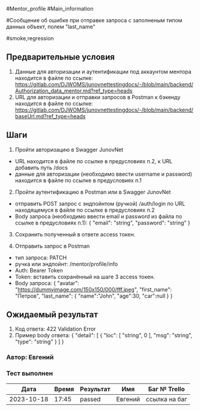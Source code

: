 #Mentor_profile #Main_information

#Сообщение об ошибке при отправке запроса с заполненым типом данных объект, полем "last_name"

#smoke,regression

## Предварительные условия
1. Данные для авторизации и аутентификации под аккаунтом ментора находится в файле по ссылке:
 https://gitlab.com/DJWOMS/junovnettestingdocs/-/blob/main/backend/Authorization_data_mentor.md?ref_type=heads
2. URL для авторизации и отправки запросов в Postman к бэкенду находится в файле по ссылке:
 https://gitlab.com/DJWOMS/junovnettestingdocs/-/blob/main/backend/baseUrl.md?ref_type=heads

## Шаги
1. Пройти авторизацию в Swagger JunovNet
- URL находится в файле по ссылке в предусловиях п.2, к URL добавить путь /docs
- данные для авторизации (необходимо ввести username и password) находится в файле по ссылке в предусловиях п.1 

2. Пройти аутентификацию в Postman или в Swagger JunovNet
- отправить POST запрос с эндпойнтом (ручкой) /auth/login по URL находящемуся в файле по ссылке в предусловиях п.2
- Body запроса (необходимо ввести email и password из файла по ссылке в предусловиях п.1): 
{
  "email": "string",
  "password": "string"
}

3. Сохранить полученный в ответе access токен.

4. Отправить запрос в Postman
- тип запроса: PATCH
- ручка или эндпойнт: /mentor/profile/info
- Auth: Bearer Token
- Token: вставить сохранённый на шаге 3 access токен.
- Body запроса:
{
  "avatar": "https://dummyimage.com/150x150/000/fff.jpeg",
  "first_name": "Петров",
  "last_name": { "name":"John", "age":30, "car":null }
}

## Ожидаемый результат
1. Код ответа: 422 Validation Error
2. Пример body ответа:
{
  "detail": [
    {
      "loc": [
        "string",
        0
      ],
      "msg": "string",
      "type": "string"
    }
  ]
}

### Автор: Евгений

### Тест выполнен
|     Дата    | Время | Результат   |   Имя  | Баг № Trello|
|     ---     |  ---  |    ---      |   ---  |      ---    |
|  2023-10-18 | 17:45 |   passed    | Евгений|ссылка на баг|